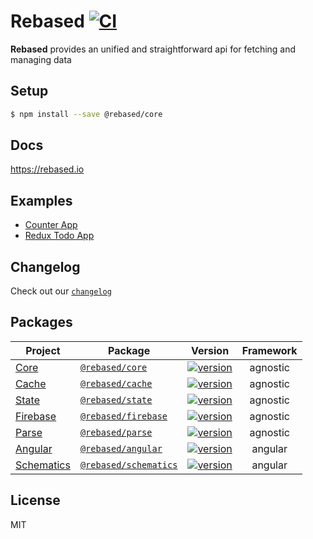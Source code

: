 # Rebased [![CI](https://github.com/rebasedjs/rebasedjs/workflows/CI/badge.svg)](https://github.com/rebasedjs/rebasedjs/actions)

**Rebased** provides an unified and straightforward api for fetching and managing data

## Setup

```bash
$ npm install --save @rebased/core
```

## Docs

https://rebased.io

## Examples

- [Counter App](https://github.com/rebasedjs/rebasedjs/tree/master/projects/apps/counter)
- [Redux Todo App](https://github.com/rebasedjs/rebasedjs/tree/master/projects/apps/todo)

## Changelog

Check out our [`changelog`](https://rebased.io/changelog)

## Packages

| Project                                     | Package                                                                    | Version                                                                                                                      | Framework |
| ------------------------------------------- | -------------------------------------------------------------------------- | ---------------------------------------------------------------------------------------------------------------------------- | :-------: |
| [Core](https://rebased.io/core)             | [`@rebased/core`](https://www.npmjs.com/package/@rebased/core)             | [![version](https://img.shields.io/npm/v/@rebased/core/latest.svg)](https://www.npmjs.com/package/@rebased/core)             | agnostic  |
| [Cache](https://rebased.io/cache)           | [`@rebased/cache`](https://www.npmjs.com/package/@rebased/cache)           | [![version](https://img.shields.io/npm/v/@rebased/cache/latest.svg)](https://www.npmjs.com/package/@rebased/cache)           | agnostic  |
| [State](https://rebased.io/state)           | [`@rebased/state`](https://www.npmjs.com/package/@rebased/state)           | [![version](https://img.shields.io/npm/v/@rebased/state/latest.svg)](https://www.npmjs.com/package/@rebased/state)           | agnostic  |
| [Firebase](https://rebased.io/firebase)     | [`@rebased/firebase`](https://www.npmjs.com/package/@rebased/firebase)     | [![version](https://img.shields.io/npm/v/@rebased/firebase/latest.svg)](https://www.npmjs.com/package/@rebased/firebase)     | agnostic  |
| [Parse](https://rebased.io/parse)           | [`@rebased/parse`](https://www.npmjs.com/package/@rebased/parse)           | [![version](https://img.shields.io/npm/v/@rebased/parse/latest.svg)](https://www.npmjs.com/package/@rebased/parse)           | agnostic  |
| [Angular](https://rebased.io/angular)       | [`@rebased/angular`](https://www.npmjs.com/package/@rebased/angular)       | [![version](https://img.shields.io/npm/v/@rebased/angular/latest.svg)](https://www.npmjs.com/package/@rebased/angular)       |  angular  |
| [Schematics](https://rebased.io/schematics) | [`@rebased/schematics`](https://www.npmjs.com/package/@rebased/schematics) | [![version](https://img.shields.io/npm/v/@rebased/schematics/latest.svg)](https://www.npmjs.com/package/@rebased/schematics) |  angular  |

## License

MIT
